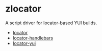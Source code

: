 zlocator
========

A script driver for locator-based YUI builds.

  * [locator](https://github.com/yahoo/locator)
  * [locator-handlebars](https://github.com/yahoo/locator-handlebars)
  * [locator-yui](https://github.com/yahoo/locator-yui)

